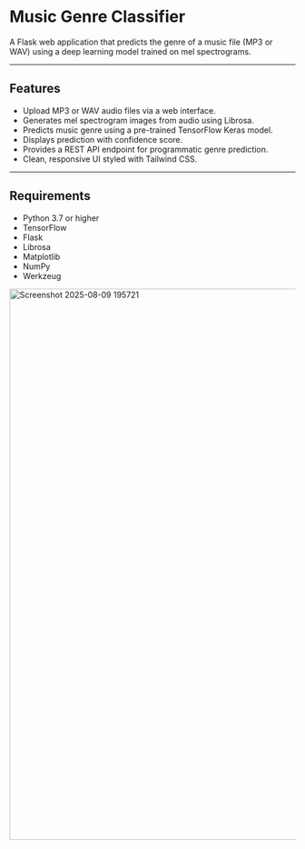 # Music Genre Classifier

A Flask web application that predicts the genre of a music file (MP3 or WAV) using a deep learning model trained on mel spectrograms.

---

## Features

- Upload MP3 or WAV audio files via a web interface.
- Generates mel spectrogram images from audio using Librosa.
- Predicts music genre using a pre-trained TensorFlow Keras model.
- Displays prediction with confidence score.
- Provides a REST API endpoint for programmatic genre prediction.
- Clean, responsive UI styled with Tailwind CSS.

---

## Requirements

- Python 3.7 or higher
- TensorFlow
- Flask
- Librosa
- Matplotlib
- NumPy
- Werkzeug


<img width="1919" height="970" alt="Screenshot 2025-08-09 195721" src="https://github.com/user-attachments/assets/ad242198-e68a-4f27-b24f-2b25e6ef720f" />
